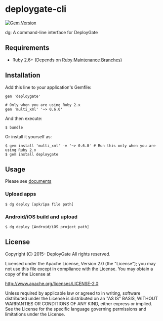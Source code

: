 # deploygate-cli

[![Gem Version](https://badge.fury.io/rb/deploygate.svg)](https://badge.fury.io/rb/deploygate)

dg: A command-line interface for DeployGate

## Requirements

- Ruby 2.6+ (Depends on [Ruby Maintenance Branches](https://www.ruby-lang.org/en/downloads/branches/))

## Installation

Add this line to your application's Gemfile:

```
gem 'deploygate'

# Only when you are using Ruby 2.x
gem 'multi_xml' '~> 0.6.0'
```

And then execute:

```
$ bundle
```

Or install it yourself as:

```
$ gem install 'multi_xml' -v '~> 0.6.0' # Run this only when you are using Ruby 2.x
$ gem install deploygate
```

## Usage

Please see [documents](https://docs.deploygate.com/docs/cli)

### Upload apps

```
$ dg deploy [apk/ipa file path]
```

### Android/iOS build and upload

```
$ dg deploy [Android/iOS project path]
```

## License

Copyright (C) 2015- DeployGate All rights reserved.

Licensed under the Apache License, Version 2.0 (the "License"); you may not use this file except in compliance with the License. You may obtain a copy of the License at

http://www.apache.org/licenses/LICENSE-2.0

Unless required by applicable law or agreed to in writing, software distributed under the License is distributed on an "AS IS" BASIS, WITHOUT WARRANTIES OR CONDITIONS OF ANY KIND, either express or implied. See the License for the specific language governing permissions and limitations under the License.
